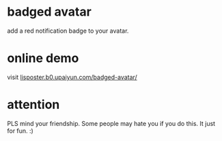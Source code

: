 # badged avatar
add a red notification badge to your avatar.

# online demo

visit [lisposter.b0.upaiyun.com/badged-avatar/](lisposter.b0.upaiyun.com/badged-avatar/)

# attention

PLS mind your friendship. Some people may hate you if you do this. It just for fun. :)
